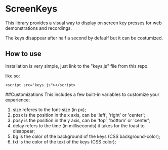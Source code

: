 # ScreenKeys
This library provides a visual way to display on screen key presses for web demonstrations and recordings.

The keys disappear after half a second by defaulf but it can be costumized.

## How to use
Installation is very simple, just link to the "keys.js" file from this repo.

like so:
```
<script src="keys.js"></script>
```

##Customizations
This includes a few built-in variables to customize your experience:
1. size referes to the font-size (in px);
2. posx is the position in the x axis, can be 'left', 'right' or 'center';
3. posy is the position in the y axis, can be 'top', 'bottom' or 'center';
4. delay refers to the time (in milliseconds) it takes for the toast to disappear;
5. bg is the color of the background of the keys (CSS background-color);
6. txt is the color of the text of the keys (CSS color);